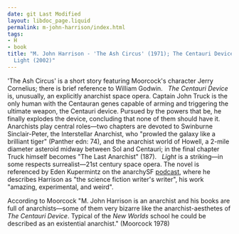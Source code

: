 ```yaml
---
date: git Last Modified
layout: libdoc_page.liquid
permalink: m-john-harrison/index.html
tags:
- H
- book
title: "M. John Harrison - 'The Ash Circus' (1971); The Centauri Device (1975);
  Light (2002)"
---
```


'The Ash Circus' is a short story featuring Moorcock's  character Jerry Cornelius; there is brief reference to William Godwin.
 
_The Centauri Device_ is, unusually, an explicitly anarchist space opera. Captain John Truck is the only human with the Centauran genes capable of arming and triggering the ultimate weapon, the Centauri device. Pursued by the powers that be, he finally explodes the device, concluding that none of them should have it. Anarchists play central roles—two chapters are devoted to Swinburne Sinclair-Peter, the Interstellar Anarchist, who "prowled the galaxy like a brilliant tiger" (Panther edn: 74), and the anarchist world of Howell, a 2-mile diameter asteroid midway between Sol and Centauri; in the final chapter Truck himself becomes "The Last Anarchist" (187).
 
_Light_ is a striking—in some respects surrealist—21st century space opera. The novel is referenced by Eden Kupermintz on the anarchySF <a href="https://anchor.fm/anarchysf/episodes/Splendor--Misery--Time-and-Resistance-eekaia">podcast</a>, where he describes Harrison as "the science fiction writer's writer", his work "amazing, experimental, and weird". 

According to Moorcock "M. John Harrison is an  anarchist and his books are full of anarchists—some of them very bizarre like  the anarchist-aesthetes of _The Centauri Device_. Typical of the _New  Worlds_ school he could be described as an existential anarchist." (Moorcock  1978)